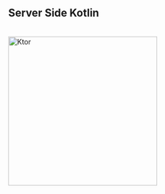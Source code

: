 <h2> Server Side Kotlin </h2>
<br>
<img src="https://user-images.githubusercontent.com/80918746/130344165-3c518a07-d5ce-405b-b20b-6fbda11fadfa.png" alt="Ktor" width="300px">
